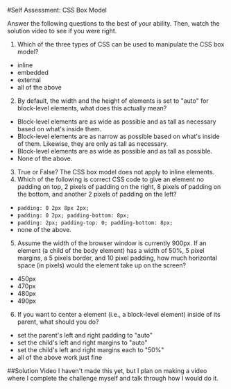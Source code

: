 #Self Assessment: CSS Box Model

Answer the following questions to the best of your ability. Then, watch the solution video to see if you were right.

1. Which of the three types of CSS can be used to manipulate the CSS box model?
  * inline
  * embedded
  * external
  * all of the above
2. By default, the width and the height of elements is set to "auto" for block-level elements, what does this actually mean?
  * Block-level elements are as wide as possible and as tall as necessary based on what's inside them.
  * Block-level elements are as narrow as possible based on what's inside of them. Likewise, they are only as tall as necessary.
  * Block-level elements are as wide as possible and as tall as possible. 
  * None of the above.
3. True or False? The CSS box model does not apply to inline elements.
4. Which of the following is correct CSS code to give an element no padding on top, 2 pixels of padding on the right, 8 pixels of padding on the bottom, and another 2 pixels of padding on the left?
  * `padding: 0 2px 8px 2px;`
  * `padding: 0 2px; padding-bottom: 8px;`
  * `padding: 2px; padding-top: 0; padding-bottom: 8px;`
  * none of the above.
5. Assume the width of the browser window is currently 900px. If an element (a child of the body element) has a width of 50%, 5 pixel margins, a 5 pixels border, and 10 pixel padding, how much horizontal space (in pixels) would the element take up on the screen?
  * 450px
  * 470px
  * 480px
  * 490px
6. If you want to center a element (i.e., a block-level element) inside of its parent, what should you do?
  * set the parent's left and right padding to "auto"
  * set the child's left and right margins to "auto"
  * set the child's left and right margins each to "50%"
  * all of the above work just fine

##Solution Video
I haven't made this yet, but I plan on making a video where I complete the challenge myself and talk through how I would do it.
